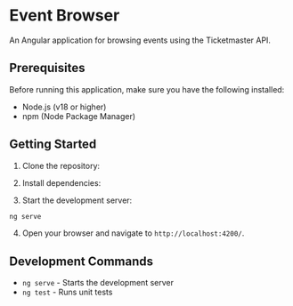 # Event Browser

An Angular application for browsing events using the Ticketmaster API.

## Prerequisites

Before running this application, make sure you have the following installed:
- Node.js (v18 or higher)
- npm (Node Package Manager)

## Getting Started

1. Clone the repository:


2. Install dependencies:


3. Start the development server:
```bash
ng serve
```

4. Open your browser and navigate to `http://localhost:4200/`. 

## Development Commands

- `ng serve` - Starts the development server
- `ng test` - Runs unit tests
